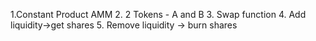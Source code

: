 1.Constant Product AMM
2. 2 Tokens -  A and B
3. Swap function
4. Add liquidity->get shares
5. Remove liquidity -> burn shares